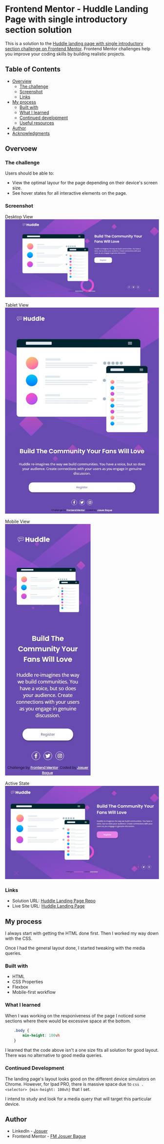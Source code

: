 # Frontend Mentor - Huddle Landing Page with single introductory section solution

This is a solution to the [Huddle landing page with single introductory section challenge on Frontend Mentor](https://www.frontendmentor.io/challenges/huddle-landing-page-with-a-single-introductory-section-B_2Wvxgi0). Frontend Mentor challenges help you improve your coding skills by building realistic projects.

## Table of Contents

- [Overview](#overview)
  - [The challenge](#the-challenge)
  - [Screenshot](#screenshot)
  - [Links](#links)
- [My process](#my-process)
  - [Built with](#built-with)
  - [What I learned](#what-i-learned)
  - [Continued development](#continued-development)
  - [Useful resources](#useful-resources)
- [Author](#author)
- [Acknowledgments](#acknowledgments)

## Overvoew

### The challenge

Users should be able to:

- View the optimal layour for the page depending on their device's screen size.
- See hover states for all interactive elements on the page.

### Screenshot

Desktop View
![](assets/img/desktop-1440.jpeg)

Tablet View
![](assets/img/tablet-view.jpeg)

Mobile View  
![](assets/img/mobile-view.jpeg)

Active State
![](assets/img/active.jpeg)

### Links

- Solution URL: [Huddle Landing Page Repo](https://github.com/JoshDagat/FM-Huddle-Landing-Page)
- Live Site URL: [Huddle Landing Page](https://joshdagat.github.io/FM-Huddle-Landing-Page)

## My process

I always start with getting the HTML done first. Then I worked my way down with the CSS.

Once I had the general layout done, I started tweaking with the media queries.

### Built with
- HTML
- CSS Properties
- Flexbox
- Mobile-first workflow

### What I learned

When I was working on the responiveness of the page I noticed some sections where there would be excessive space at the bottom.

```css
    .body {
        min-height: 100vh
    }
```

I learned that the code above isn't a one size fits all solution for good layout. There was no alternative to good media queries.

### Continued Development

The landing page's layout looks good on the different device simulators on Chrome. However, for Ipad PRO, there is massive space due to ```css .<selector> {min-height: 100vh}``` that I set.

I intend to study and look for a media query that will target this particular device.

## Author 
- LinkedIn - [Josuer](https://www.linkedin.com/in/josuer-bague/)
- Frontend Mentor - [FM Josuer Bague](https://www.frontendmentor.io/profile/JoshDagat)
